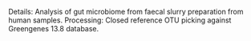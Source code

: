 Details: Analysis of gut microbiome from faecal slurry preparation from human samples.
Processing: Closed reference OTU picking against Greengenes 13.8 database.

